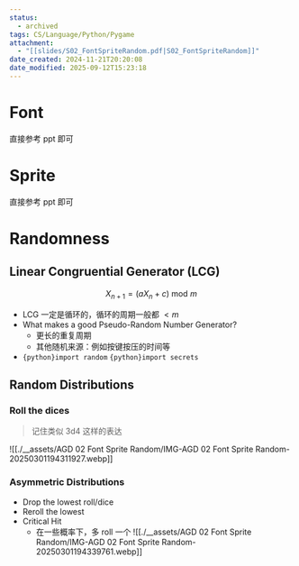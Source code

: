 ```yaml
---
status:
  - archived
tags: CS/Language/Python/Pygame
attachment:
  - "[[slides/S02_FontSpriteRandom.pdf|S02_FontSpriteRandom]]"
date_created: 2024-11-21T20:20:08
date_modified: 2025-09-12T15:23:18
---
```


# Font

直接参考 ppt 即可

# Sprite

直接参考 ppt 即可

# Randomness

## Linear Congruential Generator (LCG)

$$
X_{n+1}=(aX_{n}+c) \text{ mod } m
$$

- LCG 一定是循环的，循环的周期一般都 $<m$
- What makes a good Pseudo-Random Number Generator?
	- 更长的重复周期
	- 其他随机来源：例如按键按压的时间等
- `{python}import random` `{python}import secrets`

## Random Distributions

### Roll the dices

> 记住类似 3d4 这样的表达

![[./__assets/AGD 02 Font Sprite Random/IMG-AGD 02 Font Sprite Random-20250301194311927.webp]]

### Asymmetric Distributions

- Drop the lowest roll/dice
- Reroll the lowest
- Critical Hit
	- 在一些概率下，多 roll 一个 ![[./__assets/AGD 02 Font Sprite Random/IMG-AGD 02 Font Sprite Random-20250301194339761.webp]]
